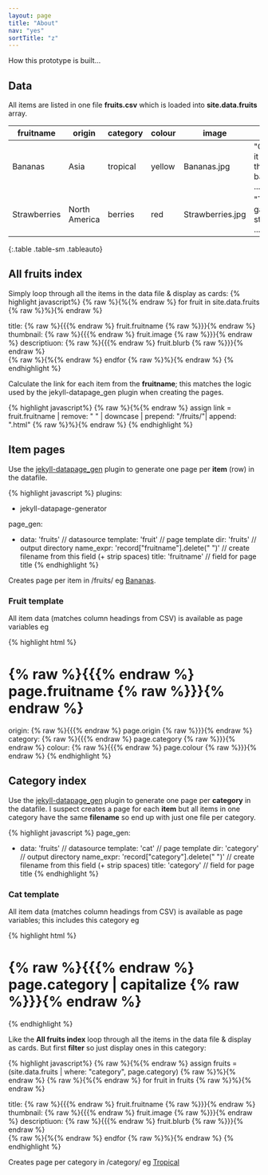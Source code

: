 ```yaml
---
layout: page
title: "About"
nav: "yes"
sortTitle: "z"
---
```


How this prototype is built...

## Data

All items are listed in one file **fruits.csv** which is loaded into **site.data.fruits** array.

|fruitname|origin|category|colour|image|blurb|
|---------|------|--------|------|-----|-----|
|Bananas|Asia|tropical|yellow|Bananas.jpg|"Generally, it is agreed that bananas ..."|
Strawberries|North America|berries|red|Strawberries.jpg|"The garden strawberry ..."|
{:.table .table-sm .tableauto}


## All fruits index

Simply loop through all the items in the data file & display as cards:
{% highlight javascript%}
{% raw %}{%{% endraw %} for fruit in site.data.fruits {% raw %}%}{% endraw %}
  <div>
    title:        {% raw %}{{{% endraw %} fruit.fruitname {% raw %}}}{% endraw %}
    thumbnail:    {% raw %}{{{% endraw %} fruit.image {% raw %}}}{% endraw %}
    descriptiuon: {% raw %}{{{% endraw %} fruit.blurb {% raw %}}}{% endraw %}
  </div>
{% raw %}{%{% endraw %} endfor {% raw %}%}{% endraw %}
{% endhighlight %}

Calculate the link for each item from the **fruitname**; this matches the logic used by the jekyll-datapage_gen plugin when creating the pages.

{% highlight javascript%}
{% raw %}{%{% endraw %} assign link = fruit.fruitname | remove: " " | downcase | prepend: "/fruits/"| append: ".html" {% raw %}%}{% endraw %}
{% endhighlight %}


## Item  pages

Use the [jekyll-datapage_gen](https://github.com/avillafiorita/jekyll-datapage_gen) plugin to generate one page per **item** (row) in the datafile.

{% highlight javascript %}
plugins:
  - jekyll-datapage-generator

page_gen:
  - data: 'fruits'                                // datasource
    template: 'fruit'                             // page template
    dir: 'fruits'                                 // output directory
    name_expr: 'record["fruitname"].delete(" ")'  // create filename from this field (+ strip spaces)
    title: 'fruitname'                            // field for page title
{% endhighlight %}  

Creates page per item in /fruits/ eg [Bananas](/fruits/bananas.html).

### Fruit template
All item data (matches column headings from CSV) is available as page variables eg

{% highlight html %}
<h1> {% raw %}{{{% endraw %} page.fruitname {% raw %}}}{% endraw %} </h1>
origin: {% raw %}{{{% endraw %} page.origin {% raw %}}}{% endraw %}
category: {% raw %}{{{% endraw %} page.category {% raw %}}}{% endraw %}
colour: {% raw %}{{{% endraw %} page.colour {% raw %}}}{% endraw %}
{% endhighlight %}


## Category index

Use the [jekyll-datapage_gen](https://github.com/avillafiorita/jekyll-datapage_gen) plugin to generate one page per **category** in the datafile.
I suspect creates a page for each **item** but all items in one category have the same **filename** so end up with just one file per category.

{% highlight javascript %}
page_gen:
  - data: 'fruits'                                // datasource
    template: 'cat'                               // page template
    dir: 'category'                               // output directory
    name_expr: 'record["category"].delete(" ")'   // create filename from this field (+ strip spaces)
    title: 'category'                             // field for page title
{% endhighlight %}  


### Cat template

All item data (matches column headings from CSV) is available as page variables; this includes this category eg

{% highlight html %}
<h1> {% raw %}{{{% endraw %} page.category | capitalize {% raw %}}}{% endraw %} </h1>
{% endhighlight %}  

Like the **All fruits index** loop  through all the items in the data file & display as cards. But first **filter** so just display ones in this category:

{% highlight javascript%}
{% raw %}{%{% endraw %} assign fruits = (site.data.fruits | where: "category", page.category) {% raw %}%}{% endraw %}
{% raw %}{%{% endraw %} for fruit in fruits {% raw %}%}{% endraw %}
  <div>
    title:        {% raw %}{{{% endraw %} fruit.fruitname {% raw %}}}{% endraw %}
    thumbnail:    {% raw %}{{{% endraw %} fruit.image {% raw %}}}{% endraw %}
    descriptiuon: {% raw %}{{{% endraw %} fruit.blurb {% raw %}}}{% endraw %}
  </div>
{% raw %}{%{% endraw %} endfor {% raw %}%}{% endraw %}
{% endhighlight %}

Creates page per category in /category/ eg [Tropical](/category/tropical.html)
